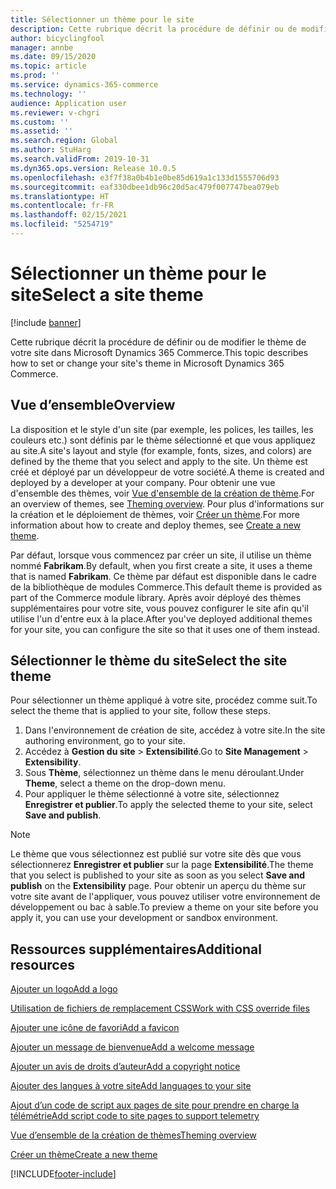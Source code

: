 ```yaml
---
title: Sélectionner un thème pour le site
description: Cette rubrique décrit la procédure de définir ou de modifier le thème de votre site dans Microsoft Dynamics 365 Commerce.
author: bicyclingfool
manager: annbe
ms.date: 09/15/2020
ms.topic: article
ms.prod: ''
ms.service: dynamics-365-commerce
ms.technology: ''
audience: Application user
ms.reviewer: v-chgri
ms.custom: ''
ms.assetid: ''
ms.search.region: Global
ms.author: StuHarg
ms.search.validFrom: 2019-10-31
ms.dyn365.ops.version: Release 10.0.5
ms.openlocfilehash: e3f7f38a0b4b1e0be85d619a1c133d1555706d93
ms.sourcegitcommit: eaf330dbee1db96c20d5ac479f007747bea079eb
ms.translationtype: HT
ms.contentlocale: fr-FR
ms.lasthandoff: 02/15/2021
ms.locfileid: "5254719"
---
```

# <a name="select-a-site-theme"></a><span data-ttu-id="66635-103">Sélectionner un thème pour le site</span><span class="sxs-lookup"><span data-stu-id="66635-103">Select a site theme</span></span>

[!include [banner](includes/banner.md)]

<span data-ttu-id="66635-104">Cette rubrique décrit la procédure de définir ou de modifier le thème de votre site dans Microsoft Dynamics 365 Commerce.</span><span class="sxs-lookup"><span data-stu-id="66635-104">This topic describes how to set or change your site's theme in Microsoft Dynamics 365 Commerce.</span></span>

## <a name="overview"></a><span data-ttu-id="66635-105">Vue d’ensemble</span><span class="sxs-lookup"><span data-stu-id="66635-105">Overview</span></span>

<span data-ttu-id="66635-106">La disposition et le style d'un site (par exemple, les polices, les tailles, les couleurs etc.) sont définis par le thème sélectionné et que vous appliquez au site.</span><span class="sxs-lookup"><span data-stu-id="66635-106">A site's layout and style (for example, fonts, sizes, and colors) are defined by the theme that you select and apply to the site.</span></span> <span data-ttu-id="66635-107">Un thème est créé et déployé par un développeur de votre société.</span><span class="sxs-lookup"><span data-stu-id="66635-107">A theme is created and deployed by a developer at your company.</span></span> <span data-ttu-id="66635-108">Pour obtenir une vue d'ensemble des thèmes, voir [Vue d'ensemble de la création de thème](e-commerce-extensibility/theming.md).</span><span class="sxs-lookup"><span data-stu-id="66635-108">For an overview of themes, see [Theming overview](e-commerce-extensibility/theming.md).</span></span> <span data-ttu-id="66635-109">Pour plus d'informations sur la création et le déploiement de thèmes, voir [Créer un thème](e-commerce-extensibility/create-theme.md).</span><span class="sxs-lookup"><span data-stu-id="66635-109">For more information about how to create and deploy themes, see [Create a new theme](e-commerce-extensibility/create-theme.md).</span></span>

<span data-ttu-id="66635-110">Par défaut, lorsque vous commencez par créer un site, il utilise un thème nommé **Fabrikam**.</span><span class="sxs-lookup"><span data-stu-id="66635-110">By default, when you first create a site, it uses a theme that is named **Fabrikam**.</span></span> <span data-ttu-id="66635-111">Ce thème par défaut est disponible dans le cadre de la bibliothèque de modules Commerce.</span><span class="sxs-lookup"><span data-stu-id="66635-111">This default theme is provided as part of the Commerce module library.</span></span> <span data-ttu-id="66635-112">Après avoir déployé des thèmes supplémentaires pour votre site, vous pouvez configurer le site afin qu'il utilise l'un d'entre eux à la place.</span><span class="sxs-lookup"><span data-stu-id="66635-112">After you've deployed additional themes for your site, you can configure the site so that it uses one of them instead.</span></span>

## <a name="select-the-site-theme"></a><span data-ttu-id="66635-113">Sélectionner le thème du site</span><span class="sxs-lookup"><span data-stu-id="66635-113">Select the site theme</span></span>

<span data-ttu-id="66635-114">Pour sélectionner un thème appliqué à votre site, procédez comme suit.</span><span class="sxs-lookup"><span data-stu-id="66635-114">To select the theme that is applied to your site, follow these steps.</span></span>

1. <span data-ttu-id="66635-115">Dans l'environnement de création de site, accédez à votre site.</span><span class="sxs-lookup"><span data-stu-id="66635-115">In the site authoring environment, go to your site.</span></span>
1. <span data-ttu-id="66635-116">Accédez à **Gestion du site** \> **Extensibilité**.</span><span class="sxs-lookup"><span data-stu-id="66635-116">Go to **Site Management** \> **Extensibility**.</span></span>
1. <span data-ttu-id="66635-117">Sous **Thème**, sélectionnez un thème dans le menu déroulant.</span><span class="sxs-lookup"><span data-stu-id="66635-117">Under **Theme**, select a theme on the drop-down menu.</span></span>
1. <span data-ttu-id="66635-118">Pour appliquer le thème sélectionné à votre site, sélectionnez **Enregistrer et publier**.</span><span class="sxs-lookup"><span data-stu-id="66635-118">To apply the selected theme to your site, select **Save and publish**.</span></span>

> [!NOTE]
> <span data-ttu-id="66635-119">Le thème que vous sélectionnez est publié sur votre site dès que vous sélectionnerez **Enregistrer et publier** sur la page **Extensibilité**.</span><span class="sxs-lookup"><span data-stu-id="66635-119">The theme that you select is published to your site as soon as you select **Save and publish** on the **Extensibility** page.</span></span> <span data-ttu-id="66635-120">Pour obtenir un aperçu du thème sur votre site avant de l'appliquer, vous pouvez utiliser votre environnement de développement ou bac à sable.</span><span class="sxs-lookup"><span data-stu-id="66635-120">To preview a theme on your site before you apply it, you can use your development or sandbox environment.</span></span>

## <a name="additional-resources"></a><span data-ttu-id="66635-121">Ressources supplémentaires</span><span class="sxs-lookup"><span data-stu-id="66635-121">Additional resources</span></span>

[<span data-ttu-id="66635-122">Ajouter un logo</span><span class="sxs-lookup"><span data-stu-id="66635-122">Add a logo</span></span>](add-logo.md)

[<span data-ttu-id="66635-123">Utilisation de fichiers de remplacement CSS</span><span class="sxs-lookup"><span data-stu-id="66635-123">Work with CSS override files</span></span>](css-override-files.md)

[<span data-ttu-id="66635-124">Ajouter une icône de favori</span><span class="sxs-lookup"><span data-stu-id="66635-124">Add a favicon</span></span>](add-favicon.md)

[<span data-ttu-id="66635-125">Ajouter un message de bienvenue</span><span class="sxs-lookup"><span data-stu-id="66635-125">Add a welcome message</span></span>](add-welcome-message.md)

[<span data-ttu-id="66635-126">Ajouter un avis de droits d’auteur</span><span class="sxs-lookup"><span data-stu-id="66635-126">Add a copyright notice</span></span>](add-copyright-notice.md)

[<span data-ttu-id="66635-127">Ajouter des langues à votre site</span><span class="sxs-lookup"><span data-stu-id="66635-127">Add languages to your site</span></span>](add-languages-to-site.md)

[<span data-ttu-id="66635-128">Ajout d’un code de script aux pages de site pour prendre en charge la télémétrie</span><span class="sxs-lookup"><span data-stu-id="66635-128">Add script code to site pages to support telemetry</span></span>](add-telemetry.md)

[<span data-ttu-id="66635-129">Vue d’ensemble de la création de thèmes</span><span class="sxs-lookup"><span data-stu-id="66635-129">Theming overview</span></span>](e-commerce-extensibility/theming.md)

[<span data-ttu-id="66635-130">Créer un thème</span><span class="sxs-lookup"><span data-stu-id="66635-130">Create a new theme</span></span>](e-commerce-extensibility/create-theme.md)



[!INCLUDE[footer-include](../includes/footer-banner.md)]